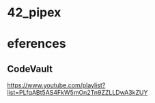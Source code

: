 # 42_pipex

# eferences

## CodeVault
https://www.youtube.com/playlist?list=PLfqABt5AS4FkW5mOn2Tn9ZZLLDwA3kZUY
